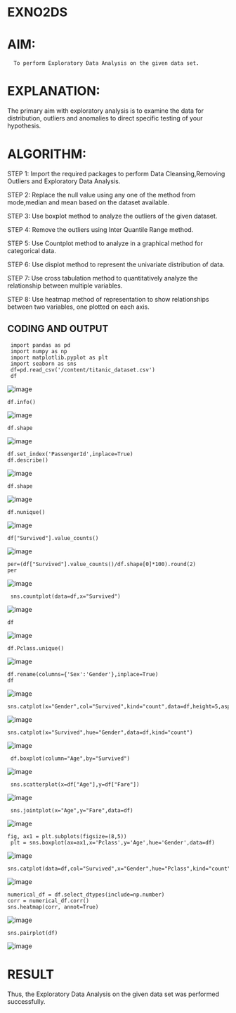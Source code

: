 # EXNO2DS
# AIM:
      To perform Exploratory Data Analysis on the given data set.
      
# EXPLANATION:
  The primary aim with exploratory analysis is to examine the data for distribution, outliers and anomalies to direct specific testing of your hypothesis.
  
# ALGORITHM:
STEP 1: Import the required packages to perform Data Cleansing,Removing Outliers and Exploratory Data Analysis.

STEP 2: Replace the null value using any one of the method from mode,median and mean based on the dataset available.

STEP 3: Use boxplot method to analyze the outliers of the given dataset.

STEP 4: Remove the outliers using Inter Quantile Range method.

STEP 5: Use Countplot method to analyze in a graphical method for categorical data.

STEP 6: Use displot method to represent the univariate distribution of data.

STEP 7: Use cross tabulation method to quantitatively analyze the relationship between multiple variables.

STEP 8: Use heatmap method of representation to show relationships between two variables, one plotted on each axis.

## CODING AND OUTPUT
```
 import pandas as pd
 import numpy as np
 import matplotlib.pyplot as plt
 import seaborn as sns
 df=pd.read_csv('/content/titanic_dataset.csv')
 df
```
![image](https://github.com/user-attachments/assets/6a29483f-ed54-422d-ba7e-39a93ba6d764)
```
df.info()
```
![image](https://github.com/user-attachments/assets/4920a3db-84c8-4079-ab7c-6efdb1088085)
```
df.shape
```
![image](https://github.com/user-attachments/assets/7e53dbcf-94ff-4fcb-96f3-2ea9bd074307)
```
df.set_index('PassengerId',inplace=True)
df.describe()
```
![image](https://github.com/user-attachments/assets/17b9efc3-880e-4740-a7cb-629d8f909847)
```
df.shape
```
![image](https://github.com/user-attachments/assets/4bbfcd1e-da9c-4038-a230-f0adb68d543f)
```
df.nunique()
```
![image](https://github.com/user-attachments/assets/5b43a461-6801-40eb-a2ab-57101540cc10)
```
df["Survived"].value_counts()
```
![image](https://github.com/user-attachments/assets/d8286bed-f958-45d5-b943-9db346668915)
```
per=(df["Survived"].value_counts()/df.shape[0]*100).round(2)
per
```
![image](https://github.com/user-attachments/assets/712ac0e2-064e-44e3-a8f6-e38b8caaed92)
```
 sns.countplot(data=df,x="Survived")
```
![image](https://github.com/user-attachments/assets/2db305be-bcb7-4b99-9205-59e4b5f33937)
```
df
```
![image](https://github.com/user-attachments/assets/34a2f9fa-8d28-422f-aaf6-d2ab22dbc412)
```
df.Pclass.unique()
```
![image](https://github.com/user-attachments/assets/557ab235-0e52-4cb6-8b46-712123393ee0)
```
df.rename(columns={'Sex':'Gender'},inplace=True)
df
```
![image](https://github.com/user-attachments/assets/410b28c1-0358-4af4-bc52-cdf133df653d)
```
sns.catplot(x="Gender",col="Survived",kind="count",data=df,height=5,aspect=.7)
```
![image](https://github.com/user-attachments/assets/0cd66ba4-01e7-450c-85ca-0e1a88680a16)
```
sns.catplot(x="Survived",hue="Gender",data=df,kind="count")
```
![image](https://github.com/user-attachments/assets/1dbe58bc-0fd5-4109-9e5a-231bd368026c)
```
 df.boxplot(column="Age",by="Survived")
```
![image](https://github.com/user-attachments/assets/1fd98dcd-bb50-4fc9-8a6b-fffdcd3c2f18)
```
 sns.scatterplot(x=df["Age"],y=df["Fare"])
```
![image](https://github.com/user-attachments/assets/8ab55a25-1f4f-4dcf-a764-27e8bf3b5f2f)
```
 sns.jointplot(x="Age",y="Fare",data=df)
```
![image](https://github.com/user-attachments/assets/c75ea71a-41b4-4d84-acc6-70b3840a2011)
```
fig, ax1 = plt.subplots(figsize=(8,5))
 plt = sns.boxplot(ax=ax1,x='Pclass',y='Age',hue='Gender',data=df)
```
![image](https://github.com/user-attachments/assets/f5af4bd8-bf68-49ee-bda6-f02c10bb3f23)
```
sns.catplot(data=df,col="Survived",x="Gender",hue="Pclass",kind="count")
```
![image](https://github.com/user-attachments/assets/56335146-2474-45fc-affd-7c396644fe68)
```
numerical_df = df.select_dtypes(include=np.number)
corr = numerical_df.corr()
sns.heatmap(corr, annot=True)
```
![image](https://github.com/user-attachments/assets/892e42f3-e064-4248-a034-ba28a1a4b347)

```
sns.pairplot(df)
```
![image](https://github.com/user-attachments/assets/424cfaba-aa5e-4b84-a248-c5d4ccf84754)

# RESULT
Thus, the Exploratory Data Analysis on the given data set was performed successfully.
